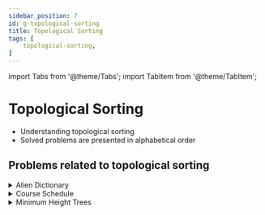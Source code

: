 ```yaml
---
sidebar_position: 7 
id: g-topological-sorting 
title: Topological Sorting
tags: [
    topological-sorting,
]
---
```


import Tabs from '@theme/Tabs';
import TabItem from '@theme/TabItem';

# Topological Sorting 

- Understanding topological sorting
- Solved problems are presented in alphabetical order

## Problems related to topological sorting 

<details> 
<summary> Alien Dictionary </summary> 

### [↗ Alien Dictionary](../data-structures/k-graphs.md/)

</details>

<details> 
<summary> Course Schedule </summary> 

### [↗ Course Schedule](../data-structures/k-graphs.md)

</details>

<details> 
<summary> Minimum Height Trees </summary> 

### [↗ Minimum Height Trees](../data-structures/k-graphs.md)

</details> 
